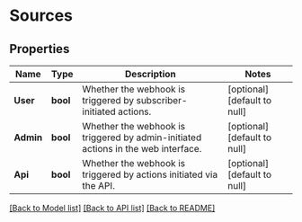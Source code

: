 # Sources

## Properties
Name | Type | Description | Notes
------------ | ------------- | ------------- | -------------
**User** | **bool** | Whether the webhook is triggered by subscriber-initiated actions. | [optional] [default to null]
**Admin** | **bool** | Whether the webhook is triggered by admin-initiated actions in the web interface. | [optional] [default to null]
**Api** | **bool** | Whether the webhook is triggered by actions initiated via the API. | [optional] [default to null]

[[Back to Model list]](../README.md#documentation-for-models) [[Back to API list]](../README.md#documentation-for-api-endpoints) [[Back to README]](../README.md)


